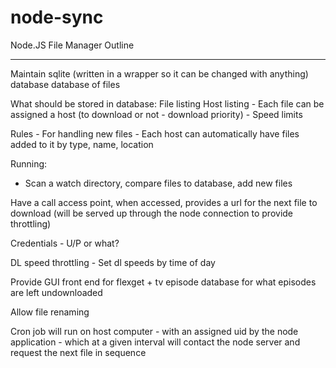 node-sync
=========

Node.JS File Manager Outline
____________________________

Maintain sqlite (written in a wrapper so it can be changed with anything) database database of files

What should be stored in database:
File listing
Host listing
	- Each file can be assigned a host (to download or not - download priority)
	- Speed limits

Rules
	- For handling new files
	- Each host can automatically have files added to it by type, name, location

Running:
- Scan a watch directory, compare files to database, add new files

Have a call access point, when accessed, provides a url for the next file to download (will be served up through the node connection to provide throttling)

Credentials
	- U/P or what?

DL speed throttling
	- Set dl speeds by time of day

Provide GUI front end for flexget + tv episode database for what episodes are left undownloaded

Allow file renaming


Cron job will run on host computer - with an assigned uid by the node application - which at a given interval will contact the node server and request the next file in sequence

